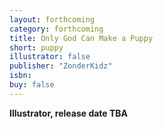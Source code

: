 ```yaml
---
layout: forthcoming
category: forthcoming
title: Only God Can Make a Puppy
short: puppy
illustrator: false
publisher: "ZonderKidz"
isbn:
buy: false
---
```


__Illustrator, release date TBA__
